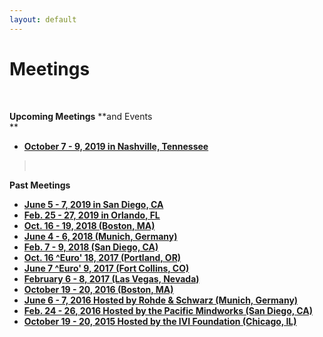 ```yaml
---
layout: default
---
```

# Meetings

 

**Upcoming Meetings** **and Events  
**

  - [**October 7 - 9, 2019 in Nashville,
    Tennessee**](http://www.ivifoundation.org/meetings/2019Oct/Default-OCT2019.html)  

>  

**Past Meetings**

  - **[June 5 - 7, 2019 in San Diego,
    CA](http://www.ivifoundation.org/meetings/2019Jun/Default-JUN2019.html)**
  - [**Feb. 25 - 27, 2019 in Orlando,
    FL**](http://www.ivifoundation.org/meetings/2019Feb/Default-Feb2019.html)
  - **[Oct. 16 - 19, 2018 (Boston,
    MA)](http://www.ivifoundation.org/meetings/2018Oct/Default-Oct2018.html)**
  - **[June 4 - 6, 2018 (Munich,
    Germany)](2018Jun/Default-Jun2018.html)**
  - **[Feb. 7 - 9, 2018 (San Diego,
    CA)](http://ivifoundation.org/meetings/2018Feb/Default-Feb2018.html)**
  - [**Oct. 16 ^Euro' 18, 2017 (Portland,
    OR)**](http://ivifoundation.org/meetings/2017Oct/Default-Oct.html)
  - **[June 7 ^Euro' 9, 2017 (Fort Collins,
    CO)](http://ivifoundation.org/meetings/2017Jun/Default.html)**
  - **[February 6 - 8, 2017 (Las Vegas,
    Nevada)](http://ivifoundation.org/meetings/2017Feb/default.html)**[](http://ivifoundation.org/meetings/2017Feb/default.html)
  - **[October 19 - 20, 2016 (Boston,
    MA)](http://ivifoundation.org/meetings/2016Oct/default.html)**
  - **[June 6 - 7, 2016 Hosted by Rohde & Schwarz (Munich,
    Germany)](http://ivifoundation.org/meetings/2016Jun/default.html)**
  - **[Feb. 24 - 26, 2016 Hosted by the Pacific Mindworks (San Diego,
    CA)](http://ivifoundation.org/meetings/2016Feb/default.html)**
  - **[October 19 - 20, 2015 Hosted by the IVI Foundation (Chicago,
    IL)](http://ivifoundation.org/meetings/2015Oct/default.html)**
